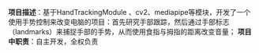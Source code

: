 **项目描述**：基于HandTrackingModule 、cv2、mediapipe等模块，开发了一个使用手势控制来改变电脑的项目：首先研究手部跟踪，然后通过手部标志（landmarks）来捕捉手部的手势，从而使用食指与拇指的距离改变音量；
**项目中职责**：自主开发，全权负责
